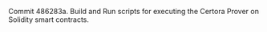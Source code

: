 Commit 486283a.                    Build and Run scripts for executing the Certora Prover on Solidity smart contracts.
